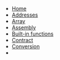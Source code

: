 <!-- docs/_sidebar.md -->

* [Home](/)
* [Addresses](Addresses.md)
* [Array](Array.md)
* [Assembly](Assembly.md)
* [Built-in functions](Built-in.md)
* [Contract](Contract.md)
* [Conversion](Conversion.md)
* 